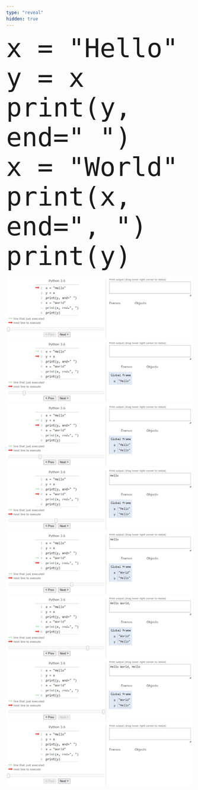 ```yaml
---
type: "reveal"
hidden: true
---
```

<section>
    <pre><code style="font-size: 70px; line-height: 80px" class="language-python stretch">x = "Hello"
y = x
print(y, end=" ")
x = "World"
print(x, end=", ")
print(y)</code></pre>
</section>
<section>
	<img class="stretch plain" src="/images/lab3/tutor1.png">
</section>
<section>
	<img class="stretch plain" src="/images/lab3/tutor2.png">
</section>
<section>
	<img class="stretch plain" src="/images/lab3/tutor3.png">
</section>
<section>
	<img class="stretch plain" src="/images/lab3/tutor4.png">
</section>
<section>
	<img class="stretch plain" src="/images/lab3/tutor5.png">
</section>
<section>
	<img class="stretch plain" src="/images/lab3/tutor6.png">
</section>
<section>
	<img class="stretch plain" src="/images/lab3/tutor7.png">
</section>
<section>
	<img class="stretch plain" src="/images/lab3/tutor.gif">
</section>